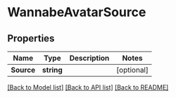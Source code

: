 # WannabeAvatarSource

## Properties

Name | Type | Description | Notes
------------ | ------------- | ------------- | -------------
**Source** | **string** |  | [optional] 

[[Back to Model list]](../README.md#documentation-for-models) [[Back to API list]](../README.md#documentation-for-api-endpoints) [[Back to README]](../README.md)


